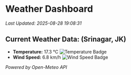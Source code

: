 
# Weather Dashboard

_Last Updated: 2025-08-28 19:08:31_

## Current Weather Data: (Srinagar, JK)
- **Temperature:** 17.3 °C ![Temperature Badge](https://img.shields.io/badge/Temperature-Low%20Temp-blue)
- **Wind Speed:** 6.8 km/h ![Wind Speed Badge](https://img.shields.io/badge/Wind%20Speed-Light%20Wind-blue)

*Powered by Open-Meteo API*
